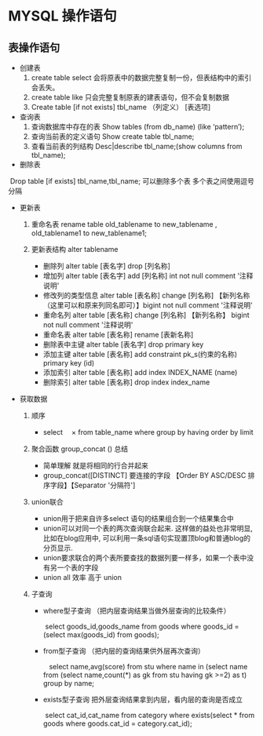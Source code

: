 # MYSQL 操作语句 

## 表操作语句

* 创建表
  1. create table select 会将原表中的数据完整复制一份，但表结构中的索引会丢失。
  2. create table like 只会完整复制原表的建表语句，但不会复制数据
  3. Create table [if not exists] tbl_name （列定义） [表选项] 
* 查询表
  1. 查询数据库中存在的表 Show tables (from db_name) (like ‘pattern’);
  2. 查询当前表的定义语句 Show create table tbl_name;
  3. 查看当前表的列结构  Desc|describe tbl_name;(show columns from tbl_name);
* 删除表

​     Drop table [if exists] tbl_name,tbl_name; 可以删除多个表 多个表之间使用逗号分隔

* 更新表

  1. 重命名表  rename table old_tablename to new_tablename , old_tablename1 to new_tablename1;
  2. 更新表结构 alter tablename

     * 删除列   alter table [表名字] drop [列名称]   
     * 增加列  alter table [表名字] add [列名称] int not null comment '注释说明'
     * 修改列的类型信息  alter table [表名称] change [列名称]   【新列名称（这里可以和原来列同名即可）】bigint not null  comment '注释说明'
     * 重命名列  alter table [表名称] change [列名称] 【新列名称】 bigint not null  comment '注释说明'
     * 重命名表    alter table [表名称] rename [表新名称]
     * 删除表中主键   alter table [表名字] drop primary key
     * 添加主键  alter table [表名称] add constraint pk_s(约束的名称) primary key (id)
     * 添加索引 alter table [表名称] add index INDEX_NAME (name)
     * 删除索引 alter table [表名称] drop index index_name

* 获取数据

  1. 顺序

     * select 　× from table_name where group by  having order by limit

  2. 聚合函数 group_concat () 总结  

     * 简单理解 就是将相同的行合并起来
     * group_concat([DISTINCT] 要连接的字段 【Order BY ASC/DESC 排序字段】【Separator '分隔符']

  3. union联合

     * union用于把来自许多select 语句的结果组合到一个结果集合中
     * union可以对同一个表的两次查询联合起来. 这样做的益处也非常明显, 比如在blog应用中, 可以利用一条sql语句实现置顶blog和普通blog的分页显示.
     * union要求联合的两个表所要查找的数据列要一样多，如果一个表中没有另一个表的字段
     * union all 效率 高于 union

  4. 子查询

     * where型子查询 （把内层查询结果当做外层查询的比较条件）

        select goods_id,goods_name from goods where goods_id = (select max(goods_id) from goods);

     * from型子查询 （把内层的查询结果供外层再次查询）

          select name,avg(score) from stu where name in (select name from (select name,count(*) as gk from stu having gk >=2) as t) group by name;

     * exists型子查询 把外层查询结果拿到内层，看内层的查询是否成立

        select cat_id,cat_name from category where exists(select * from goods where goods.cat_id = category.cat_id);

       ​

  ​




​

​


